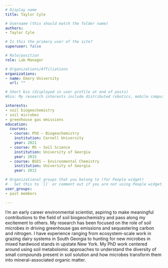 ```yaml
---
# Display name
title: Taylor Cyle

# Username (this should match the folder name)
authors:
- Taylor Cyle

# Is this the primary user of the site?
superuser: false

# Role/position
role: Lab Manager

# Organizations/Affiliations
organizations:
- name: Emory University
  url: ""

# Short bio (displayed in user profile at end of posts)
#bio: My research interests include distributed robotics, mobile computing and programmable matter.

interests:
- soil biogeochemistry 
- soil microbes
- greenhouse gas emissions 
education:
  courses:
  - course: PhD – Biogeochemistry 
    institution: Cornell University
    year: 2021
  - course: MS – Soil Science 
    institution: University of Georgia
    year: 2015
  - course: BSES – Environmental Chemistry
    institution: University of Georgia
    year: 2012

# Organizational groups that you belong to (for People widget)
#   Set this to `[]` or comment out if you are not using People widget.
user_groups:
- past members

---
```


I’m an early career environmental scientist, aspiring to make meaningful contributions to the field of soil biogeochemistry and pass along my excitement to others. My research has been focused on the role of soil microbes in driving greenhouse gas emissions and sequestering carbon and nitrogen. I have experience ranging from ecosystem-scale work in grazing dairy systems in South Georgia to hunting for new microbes in mixed hardwood stands in upstate New York. My PhD work centered around using soil metabolomic approaches to understand the diversity of small compounds present in soil solution and how microbes transform them into mineral-associated organic matter.   
